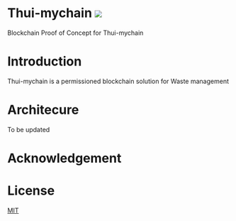 # Thui-mychain ![](https://img.shields.io/badge/Project-Nam-ff69b4.svg)
Blockchain Proof of Concept for Thui-mychain

# Introduction
Thui-mychain is a permissioned blockchain solution for Waste management

# Architecure

To be updated

# Acknowledgement


# License

[MIT](https://github.com/ramagururadhakrishnan/NamChain/blob/master/MIT)

